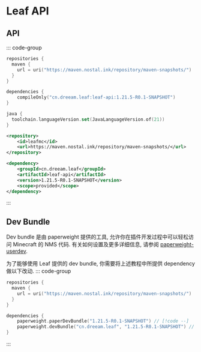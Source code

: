 # Leaf API

## API
::: code-group
```kotlin [build.gradle.kts]
repositories {
  maven {
    url = uri("https://maven.nostal.ink/repository/maven-snapshots/")
  }
}

dependencies {
    compileOnly("cn.dreeam.leaf:leaf-api:1.21.5-R0.1-SNAPSHOT")
}

java {
  toolchain.languageVersion.set(JavaLanguageVersion.of(21))
}
```

```xml [pom.xml]
<repository>
    <id>leafmc</id>
    <url>https://maven.nostal.ink/repository/maven-snapshots/</url>
</repository>

<dependency>
    <groupId>cn.dreeam.leaf</groupId>
    <artifactId>leaf-api</artifactId>
    <version>1.21.5-R0.1-SNAPSHOT</version>
    <scope>provided</scope>
</dependency>
```
:::

## Dev Bundle
Dev bundle 是由 paperweight 提供的工具, 允许你在插件开发过程中可以轻松访问 Minecraft 的 NMS 代码.
有关如何设置及更多详细信息, 请参阅  [paperweight-userdev](https://docs.papermc.io/paper/dev/userdev/).

为了能够使用 Leaf 提供的 dev bundle, 你需要将上述教程中所提供 dependency 做以下改动.
::: code-group
```kotlin [build.gradle.kts]
repositories {
  maven {
    url = uri("https://maven.nostal.ink/repository/maven-snapshots/")
  }
}

dependencies {
    paperweight.paperDevBundle("1.21.5-R0.1-SNAPSHOT") // [!code --]
    paperweight.devBundle("cn.dreeam.leaf", "1.21.5-R0.1-SNAPSHOT") // [!code ++]
}
```
:::
